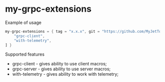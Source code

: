 # my-grpc-extensions

Example of usage


```rust
my-grpc-extensions = { tag = "x.x.x", git = "https://github.com/MyJetTools/my-grpc-extensions.git", features = [
    "grpc-client",
    "with-telemetry",
] }

```


Supported features
* grpc-client - gives ability to use client macros;
* grpc-server - gives ability to use server macros;
* with-telemetry - gives ability to work with telemetry;
